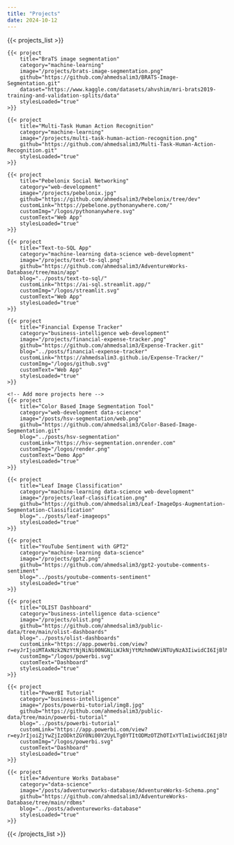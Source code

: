 ```yaml
---
title: "Projects"
date: 2024-10-12
---
```


{{< projects_list >}}
    <!-- categories = data-science | "machine-learning" | "business-intelligence" | "web-development"-->

    {{< project 
        title="BraTS image segmentation" 
        category="machine-learning" 
        image="/projects/brats-image-segmentation.png" 
        github="https://github.com/ahmedsalim3/BRATS-Image-Segmentation.git" 
        dataset="https://www.kaggle.com/datasets/ahvshim/mri-brats2019-training-and-validation-splits/data" 
        stylesLoaded="true" 
    >}}

    {{< project 
        title="Multi-Task Human Action Recognition" 
        category="machine-learning" 
        image="/projects/multi-task-human-action-recognition.png" 
        github="https://github.com/ahmedsalim3/Multi-Task-Human-Action-Recognition.git" 
        stylesLoaded="true" 
    >}}

    {{< project 
        title="Pebelonix Social Networking" 
        category="web-development" 
        image="/projects/pebelonix.jpg" 
        github="https://github.com/ahmedsalim3/Pebelonix/tree/dev"
        customLink="https://pebelone.pythonanywhere.com/" 
        customImg="/logos/pythonanywhere.svg" 
        customText="Web App"
        stylesLoaded="true" 
    >}}

    {{< project
        title="Text-to-SQL App"
        category="machine-learning data-science web-development"
        image="/projects/text-to-sql.png" 
        github="https://github.com/ahmedsalim3/AdventureWorks-Database/tree/main/app"
        blog="../posts/text-to-sql/"
        customLink="https://ai-sql.streamlit.app/" 
        customImg="/logos/streamlit.svg" 
        customText="Web App"
        stylesLoaded="true" 
    >}}

    {{< project
        title="Financial Expense Tracker"
        category="business-intelligence web-development"
        image="/projects/financial-expense-tracker.png" 
        github="https://github.com/ahmedsalim3/Expense-Tracker.git"
        blog="../posts/financial-expense-tracker"
        customLink="https://ahmedsalim3.github.io/Expense-Tracker/" 
        customImg="/logos/github.svg" 
        customText="Web App"
        stylesLoaded="true" 
    >}}

    <!-- Add more projects here -->
    {{< project
        title="Color Based Image Segmentation Tool"
        category="web-development data-science"
        image="/posts/hsv-segmentation/web.png" 
        github="https://github.com/ahmedsalim3/Color-Based-Image-Segmentation.git"
        blog="../posts/hsv-segmentation"
        customLink="https://hsv-segmentation.onrender.com" 
        customImg="/logos/render.png" 
        customText="Demo App"
        stylesLoaded="true" 
    >}}

    {{< project
        title="Leaf Image Classification"
        category="machine-learning data-science web-development"
        image="/projects/leaf-classification.png" 
        github="https://github.com/ahmedsalim3/Leaf-ImageOps-Augmentation-Segmentation-Classification"
        blog="../posts/leaf-imageops"
        stylesLoaded="true" 
    >}}

    {{< project
        title="YouTube Sentiment with GPT2"
        category="machine-learning data-science"
        image="/projects/gpt2.png" 
        github="https://github.com/ahmedsalim3/gpt2-youtube-comments-sentiment"
        blog="../posts/youtube-comments-sentiment"
        stylesLoaded="true" 
    >}}

    {{< project
        title="OLIST Dashboard"
        category="business-intelligence data-science"
        image="/projects/olist.png" 
        github="https://github.com/ahmedsalim3/public-data/tree/main/olist-dashboards"
        blog="../posts/olist-dashboards"
        customLink="https://app.powerbi.com/view?r=eyJrIjoiMTAxNzk2NzYtNjNiNi00NGNiLWJkNjYtMzhmOWViNTUyNzA3IiwidCI6IjBlMGRiMmFkLWM0MTYtNDdjNy04OGVjLWNlYWM0ZWU3Njc2NyIsImMiOjEwfQ%3D%3D&pageName=ReportSectioncc096a47c2520501357d" 
        customImg="/logos/powerbi.svg" 
        customText="Dashboard"
        stylesLoaded="true" 
    >}}

    {{< project
        title="PowerBI Tutorial"
        category="business-intelligence"
        image="/posts/powerbi-tutorial/img8.jpg"
        github="https://github.com/ahmedsalim3/public-data/tree/main/powerbi-tutorial"
        blog="../posts/powerbi-tutorial"
        customLink="https://app.powerbi.com/view?r=eyJrIjoiZjYwZjIzODktZGY0Ni00Y2UyLTg0YTItODMzOTZhOTIxYTlmIiwidCI6IjBlMGRiMmFkLWM0MTYtNDdjNy04OGVjLWNlYWM0ZWU3Njc2NyIsImMiOjEwfQ%3D%3D&pageName=ReportSectionf41a13297f1ea9120f47" 
        customImg="/logos/powerbi.svg" 
        customText="Dashboard"
        stylesLoaded="true" 
    >}}

    {{< project
        title="Adventure Works Database"
        category="data-science"
        image="/posts/adventureworks-database/AdventureWorks-Schema.png"
        github="https://github.com/ahmedsalim3/AdventureWorks-Database/tree/main/rdbms"
        blog="../posts/adventureworks-database"
        stylesLoaded="true" 
    >}}

    
{{< /projects_list >}}
